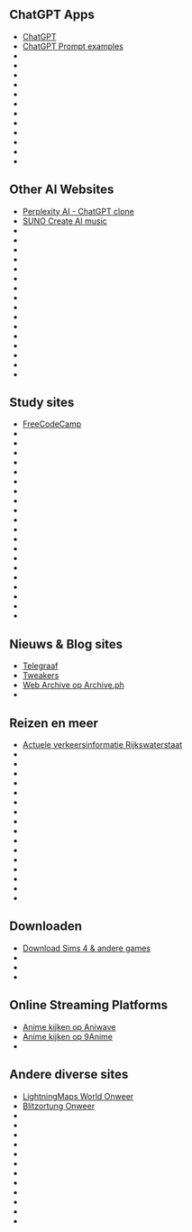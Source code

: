 ## ChatGPT Apps

* [ChatGPT](https://chat.openai.com/)
* [ChatGPT Prompt examples](https://platform.openai.com/docs/examples)
* []()
* []()
* []()
* []()
* []()
* []()
* []()
* []()
* []()
* []()
* []()
* []()

## Other AI Websites

* [Perplexity AI - ChatGPT clone](https://www.perplexity.ai/)
* [SUNO Create AI music](https://suno.com/)
* []()
* []()
* []()
* []()
* []()
* []()
* []()
* []()
* []()
* []()
* []()
* []()
* []()
* []()
* []()
* []()

## Study sites

* [FreeCodeCamp](https://www.freecodecamp.org/learn/)
* []()
* []()
* []()
* []()
* []()
* []()
* []()
* []()
* []()
* []()
* []()
* []()
* []()
* []()
* []()
* []()
* []()
* []()
* []()
* []()

## Nieuws & Blog sites

* [Telegraaf](https://www.telegraaf.nl/)
* [Tweakers](https://tweakers.net/)
* [Web Archive op Archive.ph](https://archive.ph/)
* []()

## Reizen en meer

* [Actuele verkeersinformatie Rijkswaterstaat](https://www.rwsverkeersinfo.nl/)
* []()
* []()
* []()
* []()
* []()
* []()
* []()
* []()
* []()
* []()
* []()
* []()
* []()
* []()
* []()
* []()



## Downloaden

* [Download Sims 4 & andere games](https://g4u.to/en/9653-the-sims-4-digital-deluxe-edition-multi17-elamigos)
* []()
* []()
* []()

## Online Streaming Platforms

* [Anime kijken op Aniwave](https://aniwave.to/)
* [Anime kijken op 9Anime](https://9anime.to/home)
* []()

## Andere diverse sites

* [LightningMaps World Onweer](http://www.lightningmaps.org/?lang=nl#m=oss;t=3;s=0;o=0;b=;ts=0;y=51.2138;x=5.5426;z=7;d=2;dl=2;dc=0;)
* [Blitzortung Onweer](https://www.blitzortung.org/en/live_lightning_maps.php)
* []()
* []()
* []()
* []()
* []()
* []()
* []()
* []()
* []()
* []()
* []()
* []()

